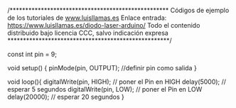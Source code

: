 /***************************************************
Códigos de ejemplo de los tutoriales de www.luisllamas.es
Enlace entrada: https://www.luisllamas.es/diodo-laser-arduino/
Todo el contenido distribuido bajo licencia CCC, salvo indicación expresa
****************************************************/

const int pin = 9;

void setup() {
  pinMode(pin, OUTPUT);  //definir pin como salida
}
 
void loop(){
  digitalWrite(pin, HIGH);   // poner el Pin en HIGH
  delay(5000);               // esperar 5 segundos
  digitalWrite(pin, LOW);    // poner el Pin en LOW
  delay(20000);               // esperar 20 segundos
}